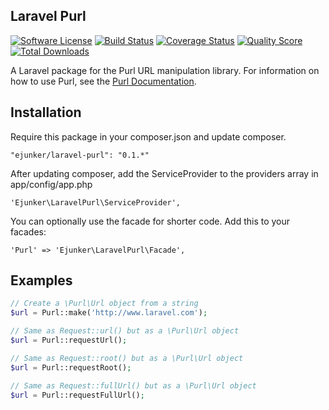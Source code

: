 ## Laravel Purl

[![Software License](https://img.shields.io/badge/license-MIT-brightgreen.svg?style=flat)](LICENSE.md)
[![Build Status](https://img.shields.io/travis/thephpleague/url/master.svg?style=flat)](https://travis-ci.org/thephpleague/url)
[![Coverage Status](https://img.shields.io/scrutinizer/coverage/g/thephpleague/url.svg?style=flat)](https://scrutinizer-ci.com/g/thephpleague/url/code-structure)
[![Quality Score](https://img.shields.io/scrutinizer/g/thephpleague/url.svg?style=flat)](https://scrutinizer-ci.com/g/thephpleague/url)
[![Total Downloads](https://img.shields.io/packagist/dt/league/url.svg?style=flat)](https://packagist.org/packages/league/url)

A Laravel package for the Purl URL manipulation library. For information on how to use Purl, see the [Purl Documentation](https://github.com/jwage/purl).

## Installation
Require this package in your composer.json and update composer.

    "ejunker/laravel-purl": "0.1.*"

After updating composer, add the ServiceProvider to the providers array in app/config/app.php

    'Ejunker\LaravelPurl\ServiceProvider',

You can optionally use the facade for shorter code. Add this to your facades:

    'Purl' => 'Ejunker\LaravelPurl\Facade',

## Examples

```php
// Create a \Purl\Url object from a string
$url = Purl::make('http://www.laravel.com');

// Same as Request::url() but as a \Purl\Url object
$url = Purl::requestUrl();

// Same as Request::root() but as a \Purl\Url object
$url = Purl::requestRoot();

// Same as Request::fullUrl() but as a \Purl\Url object
$url = Purl::requestFullUrl();
```
